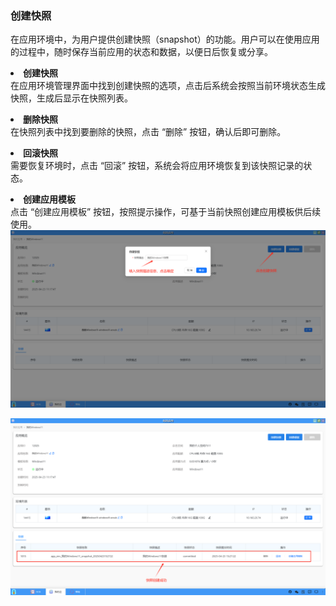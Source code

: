 ### 创建快照
在应用环境中，为用户提供创建快照（snapshot）的功能。用户可以在使用应用的过程中，随时保存当前应用的状态和数据，以便日后恢复或分享。 

**<li>创建快照</li>**
在应用环境管理界面中找到创建快照的选项，点击后系统会按照当前环境状态生成快照，生成后显示在快照列表。

**<li>删除快照</li>**
在快照列表中找到要删除的快照，点击 “删除” 按钮，确认后即可删除。

**<li>回滚快照</li>**
需要恢复环境时，点击 “回滚” 按钮，系统会将应用环境恢复到该快照记录的状态。

**<li>创建应用模板</li>**
点击 “创建应用模板” 按钮，按照提示操作，可基于当前快照创建应用模板供后续使用。
![alt text](./myapp06.png)

![alt text](./myapp07.png)